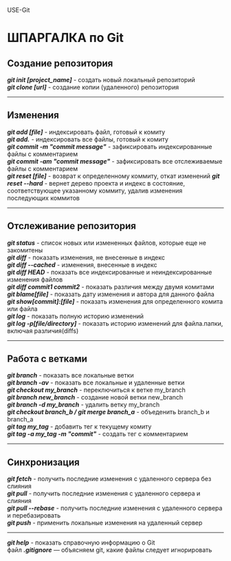 USE-Git

# ШПАРГАЛКА по Git  

## Создание репозитория  
***git init [project_name]*** - создать новый локальный репозиторий  
***git clone [url]*** - создание копии (удаленного) репозитория
____
## Изменения 
***git add [file]*** - индексировать файл, готовый к комиту    
***git add.*** - индексировать все файлы, готовый к комиту  
***git commit -m "commit message"*** - зафиксировать индексированные файлы с комментарием  
***git commit -am "commit message"*** - зафиксировать все отслеживаемые файлы с комментарием   
***git reset [file]*** - возврат к определенному коммиту, откат изменений
***git reset --hard*** - вернет дерево проекта и индекс в состояние, соответствующее указанному коммиту, удалив изменения последующих коммитов
____
## Отслеживание репозитория  
***git status*** - список новых или измененных файлов, которые еще не закомитены    
***git diff*** - показать изменения, не внесенные в индекс  
***git diff --cached*** - изменения, внесенные в индекс  
***git diff HEAD*** - показать все индексированные и неиндексированные изменения файлов  
***git diff commit1 commit2*** - показать различия между двумя комитами  
***git blame[file]*** - показать дату изменения и автора для данного файла  
***git show[commit]:[file]*** - показать изменения для определенного комита или файла  
***git log*** - показать полную историю изменений  
***git log -p[file/directory]*** - показать историю изменений для файла.папки, включая различия(diffs)  
____
## Работа с ветками      
***git branch*** - показать все локальные ветки    
***git branch -av*** - показать все локальные и удаленные ветки    
***git checkout my_branch*** - переключиться к ветке my_branch     
***git branch new_branch*** - создание новой ветки new_branch    
***git branch -d my_branch*** - удалить ветку my_branch    
***git checkout branch_b / git merge branch_a*** - объеденить branch_b и branch_a    
***git tag my_tag*** - добавить тег к текущему комиту  
***git tag -a my_tag -m "commit"*** -  cоздать тeг c комментарием    
____
## Синхронизация  
***git fetch*** - получить последние изменения с удаленного сервера без слияния     
***git pull*** - получить последние изменения с удаленного сервера и слияния    
***git pull --rebase*** - получить последние изменения с удаленного сервера и перебазировать  
***git push*** - применить локальные изменения на удаленный сервер    
____
***git help*** - показать справочную информацию о Git  
файл ***.gitignore*** — объясняем git, какие файлы следует игнорировать  


